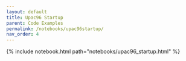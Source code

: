 ```yaml
---
layout: default
title: Upac96 Startup
parent: Code Examples
permalink: /notebooks/upac96startup/
nav_order: 4
---
```

{% include notebook.html path="notebooks/upac96_startup.html" %}